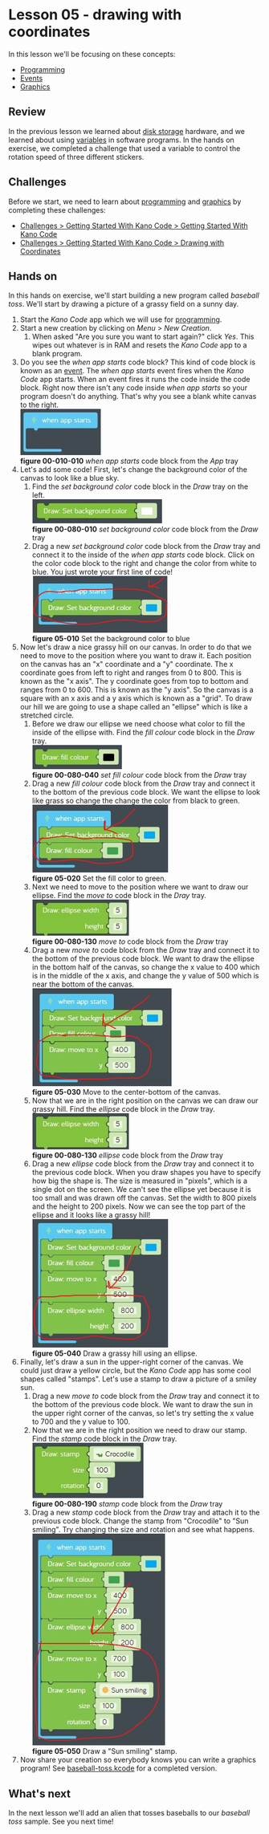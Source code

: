# Lesson 05 - drawing with coordinates

In this lesson we'll be focusing on these concepts:

* [Programming](https://en.wikipedia.org/wiki/Computer_programming)
* [Events](https://en.wikipedia.org/wiki/Event-driven_programming)
* [Graphics](https://en.wikipedia.org/wiki/Computer_graphics)

## Review

In the previous lesson we learned about [disk storage](https://en.wikipedia.org/wiki/Disk_storage) hardware, and we learned about using [variables](https://en.wikipedia.org/wiki/Variable_(computer_science)) in software programs. In the hands on exercise, we completed a challenge that used a variable to control the rotation speed of three different stickers.

## Challenges

Before we start, we need to learn about [programming](https://en.wikipedia.org/wiki/Computer_programming) and [graphics](https://en.wikipedia.org/wiki/Computer_graphics) by completing these challenges:

* [Challenges > Getting Started With Kano Code > Getting Started With Kano Code](https://code.kano.me/challenge/CLUB01/CLUB01_00_intro)
* [Challenges > Getting Started With Kano Code > Drawing with Coordinates](https://code.kano.me/challenge/CLUB01/CLUB01_05_coordinates)

## Hands on

In this hands on exercise, we'll start building a new program called *baseball toss*. We'll start by drawing a picture of a grassy field on a sunny day.

1. Start the *Kano Code* app which we will use for [programming](https://en.wikipedia.org/wiki/Computer_programming).
1. Start a new creation by clicking on  *Menu* > *New Creation*.
    1. When asked "Are you sure you want to start again?" click *Yes*. This wipes out whatever is in RAM and resets the *Kano Code* app to a blank program.
1. Do you see the *when app starts* code block? This kind of code block is known as an [event](https://en.wikipedia.org/wiki/Event-driven_programming). The *when app starts* event fires when the *Kano Code* app starts. When an event fires it runs the code inside the code block. Right now there isn't any code inside *when app starts* so your program doesn't do anything. That's why you see a blank white canvas to the right.  
![00-010-010](../images/00-010-010.app.whenappstarts.jpg)  
**figure 00-010-010** *when app starts* code block from the *App* tray
1. Let's add some code! First, let's change the background color of the canvas to look like a blue sky.
    1. Find the *set background color* code block in the *Draw* tray on the left.  
    ![00-080-010](../images/00-080-010.draw.setbackgroundcolor.jpg)  
    **figure 00-080-010** *set background color* code block from the *Draw* tray
    1. Drag a new *set background color* code block from the *Draw* tray and connect it to the inside of the *when app starts* code block. Click on the color code block to the right and change the color from white to blue. You just wrote your first line of code!  
    ![05-010](./images/05-010.jpg)  
    **figure 05-010** Set the background color to blue
1. Now let's draw a nice grassy hill on our canvas. In order to do that we need to move to the position where you want to draw it. Each position on the canvas has an "x" coordinate and a "y" coordinate. The x coordinate goes from left to right and ranges from 0 to 800. This is known as the "x axis". The y coordinate goes from top to bottom and ranges from 0 to 600. This is known as the "y axis". So the canvas is a square with an x axis and a y axis which is known as a "grid". To draw our hill we are going to use a shape called an "ellipse" which is like a stretched circle.
    1. Before we draw our ellipse we need choose what color to fill the inside of the ellipse with. Find the *fill colour* code block in the *Draw* tray.  
    ![00-080-040](../images/00-080-040.draw.fillcolour.jpg)  
    **figure 00-080-040** *set fill colour* code block from the *Draw* tray
    1. Drag a new *fill colour* code block from the *Draw* tray and connect it to the bottom of the previous code block. We want the ellipse to look like grass so change the change the color from black to green.  
    ![05-020](./images/05-020.jpg)  
    **figure 05-020** Set the fill color to green.
    1. Next we need to move to the position where we want to draw our ellipse. Find the *move to* code block in the *Dray* tray.  
    ![00-080-130](../images/00-080-130.draw.ellipse.jpg)  
    **figure 00-080-130** *move to* code block from the *Draw* tray
    1. Drag a new *move to* code block from the *Draw* tray and connect it to the bottom of the previous code block. We want to draw the ellipse in the bottom half of the canvas, so change the x value to 400 which is in the middle of the x axis, and change the y value of 500 which is near the bottom of the canvas.  
    ![05-030](./images/05-030.jpg)  
    **figure 05-030** Move to the center-bottom of the canvas.
    1. Now that we are in the right position on the canvas we can draw our grassy hill. Find the *ellipse* code block in the *Draw* tray.  
    ![00-080-130](../images/00-080-130.draw.ellipse.jpg)  
    **figure 00-080-130** *ellipse* code block from the *Draw* tray
    1. Drag a new *ellipse* code block from the *Draw* tray and connect it to the previous code block. When you draw shapes you have to specify how big the shape is. The size is measured in "pixels", which is a single dot on the screen. We can't see the ellipse yet because it is too small and was drawn off the canvas. Set the width to 800 pixels and the height to 200 pixels. Now we can see the top part of the ellipse and it looks like a grassy hill!  
    ![05-040](./images/05-040.jpg)  
    **figure 05-040** Draw a grassy hill using an ellipse.
1. Finally, let's draw a sun in the upper-right corner of the canvas. We could just draw a yellow circle, but the *Kano Code* app has some cool shapes called "stamps". Let's use a stamp to draw a picture of a smiley sun.
    1. Drag a new *move to* code block from the *Draw* tray and connect it to the bottom of the previous code block. We want to draw the sun in the upper right corner of the canvas, so let's try setting the x value to 700 and the y value to 100.
    1. Now that we are in the right position we need to draw our stamp. Find the *stamp* code block in the *Draw* tray.  
    ![00-080-190](../images/00-080-190.draw.stamp.jpg)  
    **figure 00-080-190** *stamp* code block from the *Draw* tray
    1. Drag a new *stamp* code block from the *Draw* tray and attach it to the previous code block. Change the stamp from "Crocodile" to "Sun smiling". Try changing the size and rotation and see what happens.  
    ![05-050](./images/05-050.jpg)  
    **figure 05-050** Draw a "Sun smiling" stamp.
1. Now share your creation so everybody knows you can write a graphics program! See [baseball-toss.kcode](./baseball-toss.kcode) for a completed version.

## What's next

In the next lesson we'll add an alien that tosses baseballs to our *baseball toss* sample. See you next time!

